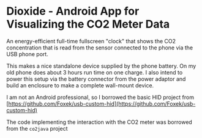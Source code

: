 # Dioxide - Android App for Visualizing the CO2 Meter Data

An energy-efficient full-time fullscreen "clock" that shows the CO2 concentration that is read from the sensor connected to the phone via the USB phone port.

This makes a nice standalone device supplied by the phone battery. On my old phone does about 3 hours run time on one charge. I also intend to power this setup via the battery connector from the power adaptor and build an enclosure to make a complete wall-mount device.

I am not an Android professional, so I borrowed the basic HID project from [https://github.com/Foxek/usb-custom-hid](https://github.com/Foxek/usb-custom-hid)

The code implementing the interaction with the CO2 meter was borrowed from the `co2java` project
